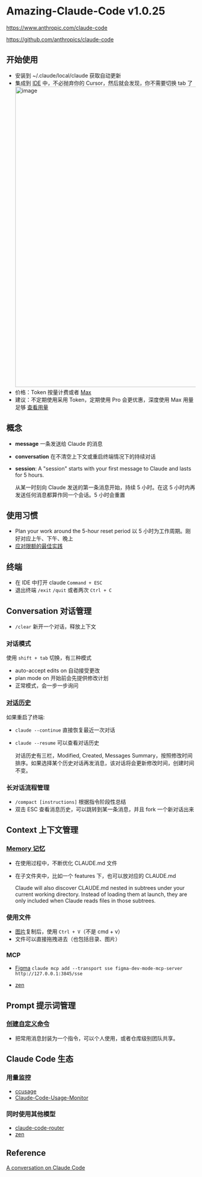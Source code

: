 # Amazing-Claude-Code v1.0.25

https://www.anthropic.com/claude-code

https://github.com/anthropics/claude-code

## 开始使用

- 安装到 ~/.claude/local/claude 获取自动更新
- 集成到 [IDE](https://docs.anthropic.com/en/docs/claude-code/ide-integrations) 中，不必抛弃你的 Cursor，然后就会发现，你不需要切换 tab 了
  <img width="799" alt="image" src="https://github.com/user-attachments/assets/ffa95410-3c06-4766-ae2d-b6ff79ee53b3" />
- 价格：Token 按量计费或者 [Max](https://support.anthropic.com/en/articles/11014257-about-claude-s-max-plan-usage)
- 建议：不定期使用采用 Token，定期使用 Pro 会更优惠，深度使用 Max 用量足够 [查看用量](https://github.com/ryoppippi/ccusage)

## 概念
- **message** 一条发送给 Claude 的消息
- **conversation** 在不清空上下文或重启终端情况下的持续对话
- **session**: A "session" starts with your first message to Claude and lasts for 5 hours.

  从某一时刻向 Claude 发送的第一条消息开始，持续 5 小时。在这 5 小时内再发送任何消息都算作同一个会话。5 小时会重置

## 使用习惯
- Plan your work around the 5-hour reset period 以 5 小时为工作周期。刚好对应上午、下午、晚上 
- [应对限额的最佳实践](https://support.anthropic.com/en/articles/9797557-usage-limit-best-practices)

## 终端
- 在 IDE 中打开 claude `Command + ESC`
- 退出终端 `/exit` `/quit` 或者两次 `Ctrl + C`

## Conversation 对话管理

- `/clear` 新开一个对话，释放上下文

### 对话模式

使用 `shift + tab` 切换，有三种模式
- auto-accept edits on 自动接受更改
- plan mode on 开始前会先提供修改计划
- 正常模式，会一步一步询问

### [对话历史](https://docs.anthropic.com/en/docs/claude-code/tutorials#resume-previous-conversations)

如果重启了终端:

- `claude --continue` 直接恢复最近一次对话
- `claude --resume` 可以查看对话历史
  
  对话历史有三栏，Modified, Created, Messages Summary，按照修改时间排序。如果选择某个历史对话再发消息，该对话将会更新修改时间，创建时间不变。

### 长对话流程管理

- `/compact [instructions]` 根据指令阶段性总结
- 双击 ESC 查看消息历史，可以跳转到某一条消息，并且 fork 一个新对话出来

## Context 上下文管理

### [Memory 记忆](https://docs.anthropic.com/en/docs/claude-code/memory)

- 在使用过程中，不断优化 CLAUDE.md 文件
- 在子文件夹中，比如一个 features 下，也可以放对应的 CLAUDE.md

  Claude will also discover CLAUDE.md nested in subtrees under your current working directory. Instead of loading them at launch, they are only included when Claude reads files in those subtrees.

### 使用文件

- [图片](https://docs.anthropic.com/en/docs/claude-code/tutorials#work-with-images)复制后，使用 `Ctrl + V`（不是 cmd + v）
- 文件可以直接拖拽进去（也包括目录、图片）

### MCP

- [Figma](https://help.figma.com/hc/en-us/articles/32132100833559-Guide-to-the-Dev-Mode-MCP-Server)
  `claude mcp add --transport sse figma-dev-mode-mcp-server http://127.0.0.1:3845/sse`

- [zen](https://github.com/BeehiveInnovations/zen-mcp-server)

## Prompt 提示词管理

### [创建自定义命令](https://docs.anthropic.com/en/docs/claude-code/tutorials#create-custom-slash-commands)

- 把常用消息封装为一个指令，可以个人使用，或者仓库级别团队共享。

## Claude Code 生态

### 用量监控

- [ccusage](https://github.com/ryoppippi/ccusage)
- [Claude-Code-Usage-Monitor](https://github.com/Maciek-roboblog/Claude-Code-Usage-Monitor)

### 同时使用其他模型

- [claude-code-router](https://github.com/musistudio/claude-code-router)
- [zen](https://github.com/BeehiveInnovations/zen-mcp-server)

## Reference

[A conversation on Claude Code](https://www.youtube.com/watch?v=Yf_1w00qIKc)
